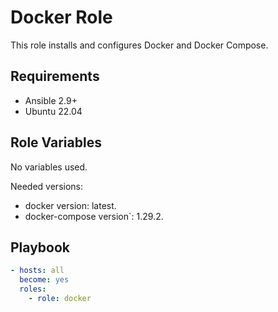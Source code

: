 # Docker Role

This role installs and configures Docker and Docker Compose.

## Requirements

- Ansible 2.9+
- Ubuntu 22.04

## Role Variables

No variables used.

Needed versions:
- docker version: latest.
- docker-compose version`: 1.29.2.

## Playbook

```yaml
- hosts: all
  become: yes
  roles:
    - role: docker
```
